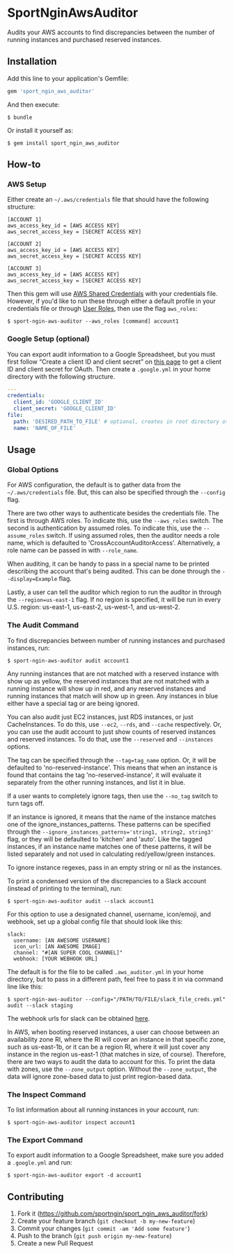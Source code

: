 # SportNginAwsAuditor

Audits your AWS accounts to find discrepancies between the number of running instances and purchased reserved instances.

## Installation

Add this line to your application's Gemfile:

```ruby
gem 'sport_ngin_aws_auditor'
```

And then execute:

    $ bundle

Or install it yourself as:

    $ gem install sport_ngin_aws_auditor

## How-to

### AWS Setup
Either create an `~/.aws/credentials` file that should have the following structure:

```
[ACCOUNT 1]
aws_access_key_id = [AWS ACCESS KEY]
aws_secret_access_key = [SECRET ACCESS KEY]

[ACCOUNT 2]
aws_access_key_id = [AWS ACCESS KEY]
aws_secret_access_key = [SECRET ACCESS KEY]

[ACCOUNT 3]
aws_access_key_id = [AWS ACCESS KEY]
aws_secret_access_key = [SECRET ACCESS KEY]
```

Then this gem will use [AWS Shared Credentials](http://docs.aws.amazon.com/cli/latest/userguide/cli-chap-getting-started.html) with your credentials file. However, if you'd like to run these through either a default profile in your credentials file or through [User Roles](http://docs.aws.amazon.com/IAM/latest/UserGuide/tutorial_cross-account-with-roles.html), then use the flag `aws_roles`:

    $ sport-ngin-aws-auditor --aws_roles [command] account1

### Google Setup (optional)
You can export audit information to a Google Spreadsheet, but you must first follow “Create a client ID and client secret” on [this page](https://developers.google.com/drive/web/auth/web-server) to get a client ID and client secret for OAuth. Then create a `.google.yml` in your home directory with the following structure.

```yaml
---
credentials:
  client_id: 'GOOGLE_CLIENT_ID'
  client_secret: 'GOOGLE_CLIENT_ID'
file:
  path: 'DESIRED_PATH_TO_FILE' # optional, creates in root directory otherwise
  name: 'NAME_OF_FILE'
```
 
## Usage

### Global Options

For AWS configuration, the default is to gather data from the `~/.aws/credentials` file. But, this can also be specified through the `--config` flag.

There are two other ways to authenticate besides the credentials file. The first is through AWS roles. To indicate this, use the `--aws_roles` switch. The second is authentication by assumed roles. To indicate this, use the `--assume_roles` switch. If using assumed roles, then the auditor needs a role name, which is defaulted to 'CrossAccountAuditorAccess'. Alternatively, a role name can be passed in with `--role_name`.

When auditing, it can be handy to pass in a special name to be printed describing the account that's being audited. This can be done through the `--display=Example` flag.

Lastly, a user can tell the auditor which region to run the auditor in through the `--region=us-east-1` flag. If no region is specified, it will be run in every U.S. region: us-east-1, us-east-2, us-west-1, and us-west-2.

### The Audit Command

To find discrepancies between number of running instances and purchased instances, run:

    $ sport-ngin-aws-auditor audit account1

Any running instances that are not matched with a reserved instance with show up as yellow, the reserved instances that are not matched with a running instance will show up in red, and any reserved instances and running instances that match will show up in green. Any instances in blue either have a special tag or are being ignored.

You can also audit just EC2 instances, just RDS instances, or just CacheInstances. To do this, use `--ec2`, `--rds`, and `--cache` respectively. Or, you can use the audit account to just show counts of reserved instances and reserved instances. To do that, use the `--reserved` and `--instances` options.

The tag can be specified through the `--tag=tag_name` option. Or, it will be defaulted to 'no-reserved-instance'. This means that when an instance is found that contains the tag 'no-reserved-instance', it will evaluate it separately from the other running instances, and list it in blue.

If a user wants to completely ignore tags, then use the `--no_tag` switch to turn tags off.

If an instance is ignored, it means that the name of the instance matches one of the ignore_instances_patterns. These patterns can be specified through the `--ignore_instances_patterns='string1, string2, string3'` flag, or they will be defaulted to 'kitchen' and 'auto'. Like the tagged instances, if an instance name matches one of these patterns, it will be listed separately and not used in calculating red/yellow/green instances.

To ignore instance regexes, pass in an empty string or nil as the instances.

To print a condensed version of the discrepancies to a Slack account (instead of printing to the terminal), run:

    $ sport-ngin-aws-auditor audit --slack account1

For this option to use a designated channel, username, icon/emoji, and webhook, set up a global config file that should look like this:

```
slack:
  username: [AN AWESOME USERNAME]
  icon_url: [AN AWESOME IMAGE]
  channel: "#[AN SUPER COOL CHANNEL]"
  webhook: [YOUR WEBHOOK URL]
```

The default is for the file to be called `.aws_auditor.yml` in your home directory, but to pass in a different path, feel free to pass it in via command line like this:

    $ sport-ngin-aws-auditor --config="/PATH/TO/FILE/slack_file_creds.yml" audit --slack staging

The webhook urls for slack can be obtained [here](https://api.slack.com/incoming-webhooks).

In AWS, when booting reserved instances, a user can choose between an availability zone RI, where the RI will cover an instance in that specific zone, such as us-east-1b, or it can be a region RI, where it will just cover any instance in the region us-east-1 (that matches in size, of course). Therefore, there are two ways to audit the data to account for this. To print the data with zones, use the `--zone_output` option. Without the `--zone_output`, the data will ignore zone-based data to just print region-based data. 

### The Inspect Command

To list information about all running instances in your account, run:

    $ sport-ngin-aws-auditor inspect account1

### The Export Command

To export audit information to a Google Spreadsheet, make sure you added a `.google.yml` and run:

    $ sport-ngin-aws-auditor export -d account1
    
## Contributing

1. Fork it (https://github.com/sportngin/sport_ngin_aws_auditor/fork)
2. Create your feature branch (`git checkout -b my-new-feature`)
3. Commit your changes (`git commit -am 'Add some feature'`)
4. Push to the branch (`git push origin my-new-feature`)
5. Create a new Pull Request
